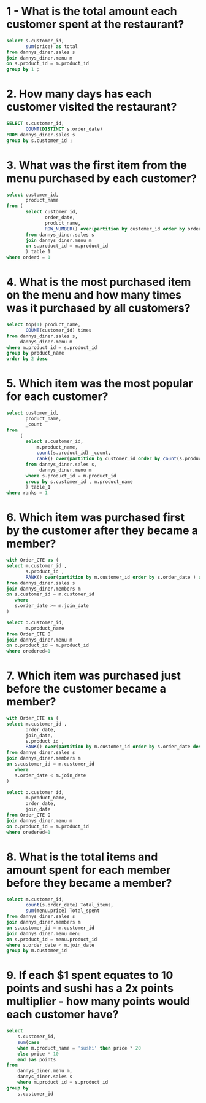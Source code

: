 # 1 - What is the total amount each customer spent at the restaurant?

```sql
select s.customer_id,
       sum(price) as total 
from dannys_diner.sales s
join dannys_diner.menu m
on s.product_id = m.product_id
group by 1 ;
```

# 2. How many days has each customer visited the restaurant?
```sql
SELECT s.customer_id,
       COUNT(DISTINCT s.order_date)
FROM dannys_diner.sales s
group by s.customer_id ;
```

# 3. What was the first item from the menu purchased by each customer?
```sql
select customer_id,
       product_name 
from ( 
       select customer_id,
              order_date,
              product_name,
              ROW_NUMBER() over(partition by customer_id order by order_date ) as orderd
       from dannys_diner.sales s
       join dannys_diner.menu m
       on s.product_id = m.product_id 
       ) table_1
where orderd = 1
```

# 4. What is the most purchased item on the menu and how many times was it purchased by all customers?
```sql
select top(1) product_name, 
       COUNT(customer_id) times 
from dannys_diner.sales s,
     dannys_diner.menu m
where m.product_id = s.product_id
group by product_name
order by 2 desc
```

# 5. Which item was the most popular for each customer?
```sql
select customer_id,
       product_name, 
       _count
from 
     (
       select s.customer_id,
	       m.product_name,	
	       count(s.product_id) _count,
	       rank() over(partition by customer_id order by count(s.product_id) desc) as ranks
       from dannys_diner.sales s,
            dannys_diner.menu m
       where s.product_id = m.product_id
       group by s.customer_id , m.product_name
       ) table_1
where ranks = 1
```

# 6. Which item was purchased first by the customer after they became a member?
```sql
with Order_CTE as (	
select m.customer_id ,
       s.product_id ,
       RANK() over(partition by m.customer_id order by s.order_date ) as oredered
from dannys_diner.sales s
join dannys_diner.members m
on s.customer_id = m.customer_id
   where		
   s.order_date >= m.join_date
)

select o.customer_id,
       m.product_name
from Order_CTE O
join dannys_diner.menu m
on o.product_id = m.product_id
where oredered=1
```

# 7. Which item was purchased just before the customer became a member?
```sql
with Order_CTE as (	
select m.customer_id ,
       order_date,
       join_date,
       s.product_id ,
       RANK() over(partition by m.customer_id order by s.order_date desc) as oredered
from dannys_diner.sales s
join dannys_diner.members m
on s.customer_id = m.customer_id
   where		
   s.order_date < m.join_date
)

select o.customer_id,
       m.product_name,
       order_date,
       join_date
from Order_CTE O
join dannys_diner.menu m
on o.product_id = m.product_id
where oredered=1
```

# 8. What is the total items and amount spent for each member before they became a member?
```sql
select m.customer_id,
       count(s.order_date) Total_items,
       sum(menu.price) Total_spent
from dannys_diner.sales s
join dannys_diner.members m
on s.customer_id = m.customer_id
join dannys_diner.menu menu
on s.product_id = menu.product_id
where s.order_date < m.join_date
group by m.customer_id
```

# 9.  If each $1 spent equates to 10 points and sushi has a 2x points multiplier - how many points would each customer have?
```sql
select 
	s.customer_id,
	sum(case 
	when m.product_name = 'sushi' then price * 20
	else price * 10
	end )as points 
from 
	dannys_diner.menu m,
	dannys_diner.sales s
	where m.product_id = s.product_id
group by 
	s.customer_id
```








































